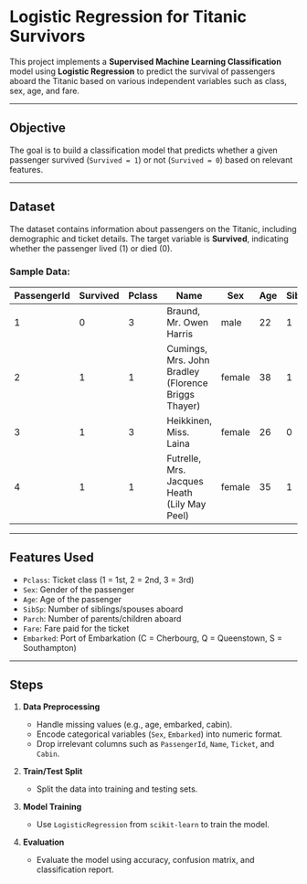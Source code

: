 # Logistic Regression for Titanic Survivors

This project implements a **Supervised Machine Learning Classification** model using **Logistic Regression** to predict the survival of passengers aboard the Titanic based on various independent variables such as class, sex, age, and fare.

---

## Objective

The goal is to build a classification model that predicts whether a given passenger survived (`Survived = 1`) or not (`Survived = 0`) based on relevant features.

---

## Dataset

The dataset contains information about passengers on the Titanic, including demographic and ticket details. The target variable is **Survived**, indicating whether the passenger lived (1) or died (0).

### Sample Data:
| PassengerId | Survived | Pclass | Name                                         | Sex    | Age | SibSp | Parch | Ticket            | Fare    | Cabin | Embarked |
|-------------|----------|--------|----------------------------------------------|--------|-----|--------|--------|--------------------|---------|-------|----------|
| 1           | 0        | 3      | Braund, Mr. Owen Harris                      | male   | 22  | 1      | 0      | A/5 21171          | 7.25    |       | S        |
| 2           | 1        | 1      | Cumings, Mrs. John Bradley (Florence Briggs Thayer) | female | 38  | 1      | 0      | PC 17599           | 71.2833 | C85   | C        |
| 3           | 1        | 3      | Heikkinen, Miss. Laina                       | female | 26  | 0      | 0      | STON/O2. 3101282   | 7.925   |       | S        |
| 4           | 1        | 1      | Futrelle, Mrs. Jacques Heath (Lily May Peel) | female | 35  | 1      | 0      | 113803             | 53.1    | C123  | S        |

---

## Features Used

- `Pclass`: Ticket class (1 = 1st, 2 = 2nd, 3 = 3rd)
- `Sex`: Gender of the passenger
- `Age`: Age of the passenger
- `SibSp`: Number of siblings/spouses aboard
- `Parch`: Number of parents/children aboard
- `Fare`: Fare paid for the ticket
- `Embarked`: Port of Embarkation (C = Cherbourg, Q = Queenstown, S = Southampton)

---

## Steps

1. **Data Preprocessing**
   - Handle missing values (e.g., age, embarked, cabin).
   - Encode categorical variables (`Sex`, `Embarked`) into numeric format.
   - Drop irrelevant columns such as `PassengerId`, `Name`, `Ticket`, and `Cabin`.

2. **Train/Test Split**
   - Split the data into training and testing sets.

3. **Model Training**
   - Use `LogisticRegression` from `scikit-learn` to train the model.

4. **Evaluation**
   - Evaluate the model using accuracy, confusion matrix, and classification report.
